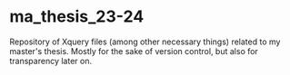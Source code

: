 # ma_thesis_23-24
 Repository of Xquery files (among other necessary things) related to my master's thesis. Mostly for the sake of version control, but also for transparency later on.
